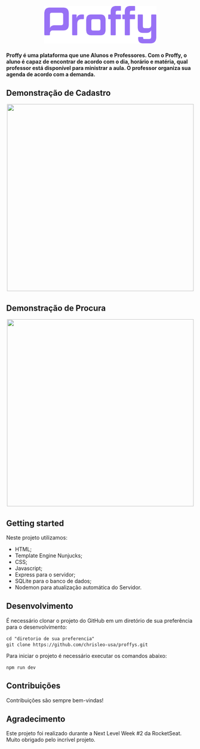 <p align="center">
  <img width="300" height="100" src="https://raw.githubusercontent.com/chrisleo-usa/proffys/master/public/images/logo-purple.png">
</p>

#### Proffy é uma plataforma que une Alunos e Professores. Com o Proffy, o aluno é capaz de encontrar de acordo com o dia, horário e matéria, qual professor está disponível para ministrar a aula. O professor organiza sua agenda de acordo com a demanda. 


## Demonstração de Cadastro
<p align="center">
  <img width="500" height="500" src="https://raw.githubusercontent.com/chrisleo-usa/Gifs/master/ProffyGifs/Proffy-classes1.0.gif?token=AMKT7JI3VVRH5WD7C6CMGQ27GGKCS">
</p>

## Demonstração de Procura
<p align="center">
  <img width="500" height="500" src="https://raw.githubusercontent.com/chrisleo-usa/Gifs/master/ProffyGifs/Proffy1.0.gif?token=AMKT7JNWDYNSPT264ALBIOC7GGKGK">
</p>




## Getting started

Neste projeto utilizamos:

* HTML;
* Template Engine Nunjucks;
* CSS;
* Javascript;
* Express para o servidor;
* SQLite para o banco de dados;
* Nodemon para atualização automática do Servidor. 


## Desenvolvimento

É necessário clonar o projeto do GitHub em um diretório de sua preferência para o desenvolvimento:
```shell
cd "diretorio de sua preferencia"
git clone https://github.com/chrisleo-usa/proffys.git
```

Para iniciar o projeto é necessário executar os comandos abaixo:
```shell
npm run dev
```

## Contribuições

Contribuições são sempre bem-vindas!

## Agradecimento

Este projeto foi realizado durante a Next Level Week #2 da RocketSeat. Muito obrigado pelo incrível projeto. 
